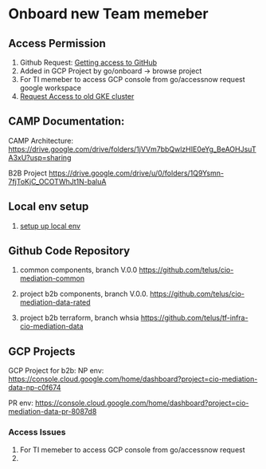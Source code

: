 # Onboard new Team memeber

## Access Permission
1. Github Request:  [Getting access to GitHub](https://developers.telus.com/guides/getting-started-with-git/getting-access-to-github)
2. Added in GCP Project by go/onboard -> browse project 
3. For TI memeber to access GCP console from go/accessnow request google workspace  
4. [Request Access to old GKE cluster](https://github.com/telus/tf-config-cio-gke-private-yul-001/blob/master/namespace/mediation-control.tf)

## CAMP Documentation:
CAMP Architecture:
https://drive.google.com/drive/folders/1jVVm7bbQwlzHIE0eYg_BeAOHJsuTA3xU?usp=sharing

B2B Project
https://drive.google.com/drive/u/0/folders/1Q9Ysmn-7fjToKjC_OCOTWhJt1N-baluA


## Local env setup
1. [setup up local env](https://developers.telus.com/guides/setting-up-your-local-development-environment/requesting-local-admin-access)

## Github Code Repository
1. common components, branch V.0.0
https://github.com/telus/cio-mediation-common

2. project b2b components, branch V.0.0.
https://github.com/telus/cio-mediation-data-rated

3. project b2b terraform, branch whsia
https://github.com/telus/tf-infra-cio-mediation-data

## GCP Projects 
GCP Project for b2b:
NP env:
https://console.cloud.google.com/home/dashboard?project=cio-mediation-data-np-c0f674

PR env:
https://console.cloud.google.com/home/dashboard?project=cio-mediation-data-pr-8087d8

### Access Issues
1. For TI memeber to access GCP console from go/accessnow request
2. 

